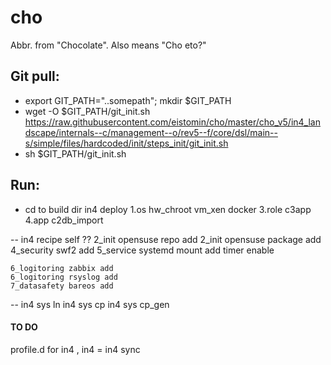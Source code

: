 # cho
Abbr. from "Chocolate". Also means "Cho eto?"

## Git pull:

+ export GIT_PATH="..somepath"; mkdir $GIT_PATH
+ wget -O $GIT_PATH/git_init.sh  https://raw.githubusercontent.com/eistomin/cho/master/cho_v5/in4_landscape/internals--c/management--o/rev5--f/core/dsl/main--s/simple/files/hardcoded/init/steps_init/git_init.sh
+ sh $GIT_PATH/git_init.sh

## Run:
+ cd to build dir
in4 deploy
    1.os
        hw_chroot
        vm_xen
        docker
    3.role
        c3app
    4.app
        c2db_import
        
--
in4 recipe
self  ??
    2_init opensuse repo add
    2_init opensuse package add
    4_security swf2 add 
    5_service systemd 
        mount add
        timer enable

    6_logitoring zabbix add
    6_logitoring rsyslog add
    7_datasafety bareos add


--
in4 sys ln 
in4 sys cp
in4 sys cp_gen

#### TO DO
profile.d for in4 , in4 = in4 sync

